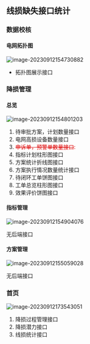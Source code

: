 ## 线损缺失接口统计

### 数据校核

#### 电网拓扑图

![image-20230912154730882](C:/Users/19507/AppData/Roaming/Typora/typora-user-images/image-20230912154730882.png)

- 拓扑图展示接口

### 降损管理

#### 总览

![image-20230912154801203](C:/Users/19507/AppData/Roaming/Typora/typora-user-images/image-20230912154801203.png)

1. 待审批方案，计划数量接口
2. 电网高损设备数量接口
3. <font color="#dd0000">~~申诉单，预警单数量接口~~:</font> 
4. 指标计划柱形图接口
5. 方案统计折线图接口
6. 方案执行情况数量统计接口
7. 待闭环工单饼图接口
8. 工单总览柱形图接口
9. 效果评价饼图接口

#### 指标管理

![image-20230912154904076](C:/Users/19507/AppData/Roaming/Typora/typora-user-images/image-20230912154904076.png)

无后端接口

#### 方案管理

![image-20230912155059028](C:/Users/19507/AppData/Roaming/Typora/typora-user-images/image-20230912155059028.png)

无后端接口

### 首页

![image-20230912173543051](C:/Users/19507/AppData/Roaming/Typora/typora-user-images/image-20230912173543051.png)

1. 降损过程管理接口
2. 降损潜力接口
3. 线损统计接口